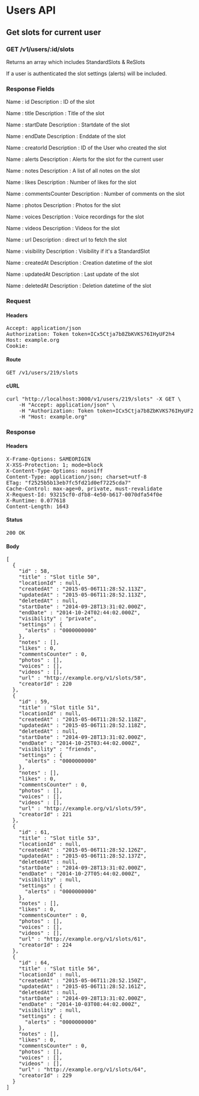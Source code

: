 # Users API

## Get slots for current user

### GET /v1/users/:id/slots

Returns an array which includes StandardSlots &amp; ReSlots

If a user is authenticated the slot settings (alerts) will be included.

### Response Fields

Name : id
Description : ID of the slot

Name : title
Description : Title of the slot

Name : startDate
Description : Startdate of the slot

Name : endDate
Description : Enddate of the slot

Name : creatorId
Description : ID of the User who created the slot

Name : alerts
Description : Alerts for the slot for the current user

Name : notes
Description : A list of all notes on the slot

Name : likes
Description : Number of likes for the slot

Name : commentsCounter
Description : Number of comments on the slot

Name : photos
Description : Photos for the slot

Name : voices
Description : Voice recordings for the slot

Name : videos
Description : Videos for the slot

Name : url
Description : direct url to fetch the slot

Name : visibility
Description : Visibility if it&#39;s a StandardSlot

Name : createdAt
Description : Creation datetime of the slot

Name : updatedAt
Description : Last update of the slot

Name : deletedAt
Description : Deletion datetime of the slot

### Request

#### Headers

<pre>Accept: application/json
Authorization: Token token=ICx5Ctja7b8ZbKVKS76IHyUF2h4
Host: example.org
Cookie: </pre>

#### Route

<pre>GET /v1/users/219/slots</pre>

#### cURL

<pre class="request">curl &quot;http://localhost:3000/v1/users/219/slots&quot; -X GET \
	-H &quot;Accept: application/json&quot; \
	-H &quot;Authorization: Token token=ICx5Ctja7b8ZbKVKS76IHyUF2h4&quot; \
	-H &quot;Host: example.org&quot;</pre>

### Response

#### Headers

<pre>X-Frame-Options: SAMEORIGIN
X-XSS-Protection: 1; mode=block
X-Content-Type-Options: nosniff
Content-Type: application/json; charset=utf-8
ETag: &quot;f2525b5b13eb7fc5fd21d0ef7225cda7&quot;
Cache-Control: max-age=0, private, must-revalidate
X-Request-Id: 93215cf0-dfb8-4e50-b617-0070dfa54f0e
X-Runtime: 0.077618
Content-Length: 1643</pre>

#### Status

<pre>200 OK</pre>

#### Body

<pre>[
  {
    "id" : 58,
    "title" : "Slot title 50",
    "locationId" : null,
    "createdAt" : "2015-05-06T11:28:52.113Z",
    "updatedAt" : "2015-05-06T11:28:52.113Z",
    "deletedAt" : null,
    "startDate" : "2014-09-28T13:31:02.000Z",
    "endDate" : "2014-10-24T02:44:02.000Z",
    "visibility" : "private",
    "settings" : {
      "alerts" : "0000000000"
    },
    "notes" : [],
    "likes" : 0,
    "commentsCounter" : 0,
    "photos" : [],
    "voices" : [],
    "videos" : [],
    "url" : "http://example.org/v1/slots/58",
    "creatorId" : 220
  },
  {
    "id" : 59,
    "title" : "Slot title 51",
    "locationId" : null,
    "createdAt" : "2015-05-06T11:28:52.118Z",
    "updatedAt" : "2015-05-06T11:28:52.118Z",
    "deletedAt" : null,
    "startDate" : "2014-09-28T13:31:02.000Z",
    "endDate" : "2014-10-25T03:44:02.000Z",
    "visibility" : "friends",
    "settings" : {
      "alerts" : "0000000000"
    },
    "notes" : [],
    "likes" : 0,
    "commentsCounter" : 0,
    "photos" : [],
    "voices" : [],
    "videos" : [],
    "url" : "http://example.org/v1/slots/59",
    "creatorId" : 221
  },
  {
    "id" : 61,
    "title" : "Slot title 53",
    "locationId" : null,
    "createdAt" : "2015-05-06T11:28:52.126Z",
    "updatedAt" : "2015-05-06T11:28:52.137Z",
    "deletedAt" : null,
    "startDate" : "2014-09-28T13:31:02.000Z",
    "endDate" : "2014-10-27T05:44:02.000Z",
    "visibility" : null,
    "settings" : {
      "alerts" : "0000000000"
    },
    "notes" : [],
    "likes" : 0,
    "commentsCounter" : 0,
    "photos" : [],
    "voices" : [],
    "videos" : [],
    "url" : "http://example.org/v1/slots/61",
    "creatorId" : 224
  },
  {
    "id" : 64,
    "title" : "Slot title 56",
    "locationId" : null,
    "createdAt" : "2015-05-06T11:28:52.150Z",
    "updatedAt" : "2015-05-06T11:28:52.161Z",
    "deletedAt" : null,
    "startDate" : "2014-09-28T13:31:02.000Z",
    "endDate" : "2014-10-03T08:44:02.000Z",
    "visibility" : null,
    "settings" : {
      "alerts" : "0000000000"
    },
    "notes" : [],
    "likes" : 0,
    "commentsCounter" : 0,
    "photos" : [],
    "voices" : [],
    "videos" : [],
    "url" : "http://example.org/v1/slots/64",
    "creatorId" : 229
  }
]</pre>
